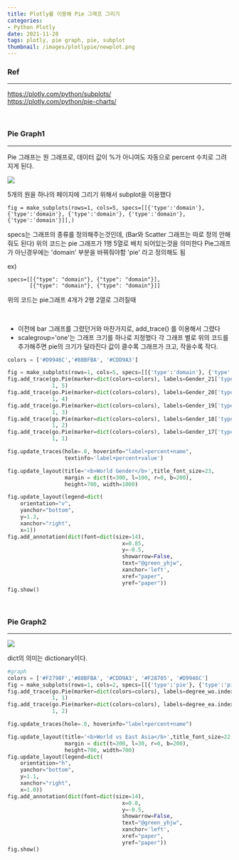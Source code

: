 ```yaml
---
title: Plotly를 이용해 Pie 그래프 그리기
categories:
- Python Plotly
date: 2021-11-28
tags: plotly, pie graph, pie, subplot
thumbnail: /images/plotlypie/newplot.png
---
```

  
### **Ref**
---
https://plotly.com/python/subplots/  
https://plotly.com/python/pie-charts/

<br>

### **Pie Graph1**
---

Pie 그래프는 원 그래프로, 데이터 값이 %가 아니여도 자동으로 percent 수치로 그려지게 된다.

![](/images/plotlypie/newplot.png)

5개의 원을 하나의 페이지에 그리기 위해서 subplot을 이용했다

    fig = make_subplots(rows=1, cols=5, specs=[[{'type':'domain'}, {'type':'domain'}, {'type':'domain'}, {'type':'domain'}, {'type':'domain'}]],)
specs는 그래프의 종류를 정의해주는것인데, (Bar와 Scatter 그래프는 따로 정의 안해줘도 된다)
위의 코드는 pie 그래프가 1행 5열로 배치 되어있는것을 의미한다
Pie그래프가 아닌경우에는 'domain' 부분을 바꿔줘야함
'pie' 라고 정의해도 됨
<br>

ex)

    specs=[[{"type": "domain"}, {"type": "domain"}],
           [{"type": "domain"}, {"type": "domain"}]]
위의 코드는 pie그래프 4개가 2행 2열로 그려질때

<br>

- 이전에 bar 그래프를 그렸던거와 마찬가지로, add_trace() 를 이용해서 그렸다
- scalegroup='one'는 그래프 크기를 하나로 지정했다
 각 그래프 별로 위의 코드를 추가해주면 pie의 크기가 달라진다
 값이 클수록 그래프가 크고, 작을수록 작다.

```python
colors = ['#D9946C','#88BFBA', '#CDD9A3']

fig = make_subplots(rows=1, cols=5, specs=[[{'type':'domain'}, {'type':'domain'}, {'type':'domain'}, {'type':'domain'}, {'type':'domain'}]],)
fig.add_trace(go.Pie(marker=dict(colors=colors), labels=Gender_21['type'], values=Gender_21['Gender'], name="2021", scalegroup='one', text=np.array(Gender_21['Gender'].sum()), title="2021", titleposition='bottom center'),
              1, 5)
fig.add_trace(go.Pie(marker=dict(colors=colors), labels=Gender_20['type'], values=Gender_20['Gender'], name="2020", scalegroup='one', text=np.array(Gender_20['Gender'].sum()), title="2020", titleposition='bottom center'),
              1, 4)
fig.add_trace(go.Pie(marker=dict(colors=colors), labels=Gender_19['type'], values=Gender_19['Gender'], name="2019", scalegroup='one', text=np.array(Gender_19['Gender'].sum()), title="2019", titleposition='bottom center'),
              1, 3)
fig.add_trace(go.Pie(marker=dict(colors=colors), labels=Gender_18['type'], values=Gender_18['Gender'], name="2018", scalegroup='one', text=np.array(Gender_18['Gender'].sum()), title="2018", titleposition='bottom center'),
              1, 2)
fig.add_trace(go.Pie(marker=dict(colors=colors), labels=Gender_17['type'], values=Gender_17['Gender'], name="2017", scalegroup='one', text=np.array(Gender_17['Gender'].sum()), title="2017", titleposition='bottom center'),
              1, 1)

fig.update_traces(hole=.0, hoverinfo="label+percent+name", 
                  textinfo='label+percent+value')

fig.update_layout(title='<b>World Gender</b>',title_font_size=23,
                  margin = dict(t=300, l=100, r=0, b=200),
                  height=700, width=1000)

fig.update_layout(legend=dict(
    orientation="v",
    yanchor="bottom",
    y=1.3,
    xanchor="right",
    x=1))
fig.add_annotation(dict(font=dict(size=14),
                                    x=0.85,
                                    y=-0.5,
                                    showarrow=False,
                                    text="@green_yhjw",
                                    xanchor='left',
                                    xref="paper",
                                    yref="paper"))
fig.show()

```

<br>

### **Pie Graph2**
---

![](/images/plotlypie/newplot1.png)

dict의 의미는 dictionary이다.

```python
#graph
colors = ['#F2798F','#88BFBA', '#CDD9A3', '#F28705', '#D9946C']
fig = make_subplots(rows=1, cols=2, specs=[[{'type':'pie'}, {'type':'pie'}]], subplot_titles=("World", "East Asia"))
fig.add_trace(go.Pie(marker=dict(colors=colors), labels=degree_wo.index, values=degree_wo['Q4'].to_numpy(), name="World"),
              1, 1)
fig.add_trace(go.Pie(marker=dict(colors=colors), labels=degree_ea.index, values=degree_ea['Q4'].to_numpy(), name="East Asia"),
              1, 2)

fig.update_traces(hole=.0, hoverinfo="label+percent+name")

fig.update_layout(title='<b>World vs East Asia</b>',title_font_size=22,
                  margin = dict(t=200, l=30, r=0, b=200),
                  height=700, width=700)
fig.update_layout(legend=dict(
    orientation="h",
    yanchor="bottom",
    y=1.1,
    xanchor="right",
    x=1.0))
fig.add_annotation(dict(font=dict(size=14),
                                    x=0.8,
                                    y=-0.5,
                                    showarrow=False,
                                    text="@green_yhjw",
                                    xanchor='left',
                                    xref="paper",
                                    yref="paper"))
fig.show()
```